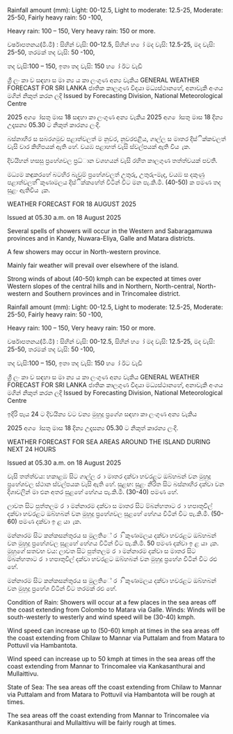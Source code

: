 Rainfall amount (mm): Light: 00-12.5, Light to moderate: 12.5-25, Moderate: 25-50, Fairly heavy rain: 50 -100,

Heavy rain: 100 – 150, Very heavy rain: 150 or more.

වර්ෂාපතනය(මි.මී) : සිහින් වැසි: 00-12.5, සිහින් හ ෝ මද වැසි: 12.5-25, මද වැසි: 25-50, තරමක් තද වැසි: 50 -100,

තද වැසි:100 – 150, ඉතා තද වැසි: 150 හ ෝ ඊට වැඩි

ශ්‍රී ලං කා ව සඳහා ස මා න්‍ය ය කා ලංගුණ අන්‍ය වැකිය GENERAL WEATHER FORECAST FOR SRI LANKA ජාතික කාලගුණ විදයා මධ්‍යස්ථානහේ, අනාවැකි අංශය මගින් නිකුත් කරන ලදි Issued by Forecasting Division, National Meteorological Centre

2025 අග ෝසතු මාස 18 සඳහා කා ලංගුණ අන්‍ය වැකිය 2025 අග ෝසතු මාස 18 දින්‍ය උදෑසන්‍ය 05.30 ට නිකුත් කාරන්‍ය ලංදි.

බස්නාහිර ස සබරගමුව පළාත්වලත් ම නුවර, නුවරඑළිය, ගාල්ල ස මාතර දිස්ික්කවලත් වැසි වාර කිහිපයක් ඇති හේ. වයඹ පළාහත් වැසි ස්වල්පයක් ඇති විය ැක.

දිවයිහන් හසසු ප්‍රහේශවල ප්‍රධ්‍ාන වශහයන් වැසි රහිත කාලගුණ තත්ත්වයක් පවතී.

මධ්‍යම කඳුකරහේ බටහිර බැවුම් ප්‍රහේශවලත් උතුරු, උතුරු-මැද, වයඹ ස දකුණු පළාත්වලත් ිකුණාමලය දිස්ික්කහේත් විටින් විට මන පැ.කි.මී. (40-50) ක පමණ තද සුළං ඇතිවිය ැක.

WEATHER FORECAST FOR 18 AUGUST 2025

Issued at 05.30 a.m. on 18 August 2025

Several spells of showers will occur in the Western and Sabaragamuwa provinces and in Kandy, Nuwara-Eliya, Galle and Matara districts.

A few showers may occur in North-western province.

Mainly fair weather will prevail over elsewhere of the island.

Strong winds of about (40-50) kmph can be expected at times over Western slopes of the central hills and in Northern, North-central, North-western and Southern provinces and in Trincomalee district.

Rainfall amount (mm): Light: 00-12.5, Light to moderate: 12.5-25, Moderate: 25-50, Fairly heavy rain: 50 -100,

Heavy rain: 100 – 150, Very heavy rain: 150 or more.

වර්ෂාපතනය(මි.මී) : සිහින් වැසි: 00-12.5, සිහින් හ ෝ මද වැසි: 12.5-25, මද වැසි: 25-50, තරමක් තද වැසි: 50 -100,

තද වැසි:100 – 150, ඉතා තද වැසි: 150 හ ෝ ඊට වැඩි

ශ්‍රී ලං කා ව සඳහා ස මා න්‍ය ය කා ලංගුණ අන්‍ය වැකිය GENERAL WEATHER FORECAST FOR SRI LANKA ජාතික කාලගුණ විදයා මධ්‍යස්ථානහේ, අනාවැකි අංශය මගින් නිකුත් කරන ලදි Issued by Forecasting Division, National Meteorological Centre

ඉදිරි පැය 24 ට දිවයින්‍ය වට වන්‍ය මුහුදු ප්‍රගේශ සඳහා කා ලංගුණ අන්‍ය වැකිය

2025 අග ෝසතු මාස 18 දින්‍ය උදෑසන්‍ය 05.30 ට නිකුත් කාරන්‍ය ලංදි.

WEATHER FORECAST FOR SEA AREAS AROUND THE ISLAND DURING NEXT 24 HOURS

Issued at 05.30 a.m. on 18 August 2025

වැසි තත්ත්වය: හකාළඹ සිට ගාල්ල ර ා මාතර දක්වා හවරළට ඔබ්හබන් වන මුහුදු ප්‍රහේශවල ස්ථාන ස්වල්පයක වැසි ඇති හේ. සුළඟ: සුළං නිරිත සිට බස්නාහිර දක්වා වන දිශාවලින් මා එන අතර සුළහේ හේගය පැ.කි.මී. (30-40) පමණ හේ.

ලාවත සිට පුත්තලම ර ා මන්නාරම දක්වා ස මාතර සිට ම්බන්හතාට ර ා හපාතුවිල් දක්වා හවරළට ඔබ්හබන් වන මුහුදු ප්‍රහේශවල සුළහේ හේගය විටින් විට පැ.කි.මී. (50-60) පමණ දක්වා ඉ ළ යා ැක.

මන්නාරම සිට කන්කසන්තුරය ස මුලතිේ ර ා ිකුණාමලය දක්වා හවරළට ඔබ්හබන් වන මුහුදු ප්‍රහේශවල සුළහේ හේගය විටින් විට පැ.කි.මී. 50 පමණ දක්වා ඉ ළ යා ැක. මුහුගේ සතවභ වය: ලාවත සිට පුත්තලම ර ා මන්නාරම දක්වා ස මාතර සිට ම්බන්හතාට ර ා හපාතුවිල් දක්වා හවරළට ඔබ්හබන් වන මුහුදු ප්‍රහේශ විටින් විට රළු හේ.

මන්නාරම සිට කන්කසන්තුරය ස මුලතිේ ර ා ිකුණාමලය දක්වා හවරළට ඔබ්හබන් වන මුහුදු ප්‍රහේශ විටින් විට තරමක් රළු හේ.

Condition of Rain: Showers will occur at a few places in the sea areas off the coast extending from Colombo to Matara via Galle. Winds: Winds will be south-westerly to westerly and wind speed will be (30-40) kmph.

Wind speed can increase up to (50-60) kmph at times in the sea areas off the coast extending from Chilaw to Mannar via Puttalam and from Matara to Pottuvil via Hambantota.

Wind speed can increase up to 50 kmph at times in the sea areas off the coast extending from Mannar to Trincomalee via Kankasanthurai and Mullaittivu.

State of Sea: The sea areas off the coast extending from Chilaw to Mannar via Puttalam and from Matara to Pottuvil via Hambantota will be rough at times.

The sea areas off the coast extending from Mannar to Trincomalee via Kankasanthurai and Mullaittivu will be fairly rough at times.